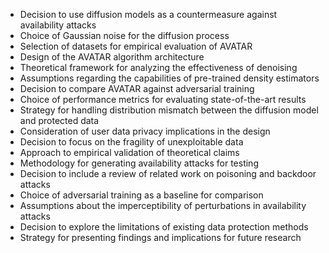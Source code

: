- Decision to use diffusion models as a countermeasure against availability attacks
- Choice of Gaussian noise for the diffusion process
- Selection of datasets for empirical evaluation of AVATAR
- Design of the AVATAR algorithm architecture
- Theoretical framework for analyzing the effectiveness of denoising
- Assumptions regarding the capabilities of pre-trained density estimators
- Decision to compare AVATAR against adversarial training
- Choice of performance metrics for evaluating state-of-the-art results
- Strategy for handling distribution mismatch between the diffusion model and protected data
- Consideration of user data privacy implications in the design
- Decision to focus on the fragility of unexploitable data
- Approach to empirical validation of theoretical claims
- Methodology for generating availability attacks for testing
- Decision to include a review of related work on poisoning and backdoor attacks
- Choice of adversarial training as a baseline for comparison
- Assumptions about the imperceptibility of perturbations in availability attacks
- Decision to explore the limitations of existing data protection methods
- Strategy for presenting findings and implications for future research